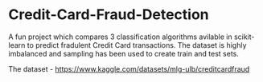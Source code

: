 # Credit-Card-Fraud-Detection
A fun project which compares 3 classification algorithms avilable in scikit-learn to predict fradulent Credit Card transactions. The dataset is highly imbalanced and sampling has been used to create train and test sets.

The dataset - https://www.kaggle.com/datasets/mlg-ulb/creditcardfraud

